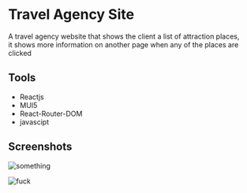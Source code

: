 # Travel Agency Site

A travel agency website that shows the client a list of attraction places,   
it shows more information on another page when any of the places are clicked

## Tools

- Reactjs
- MUI5
- React-Router-DOM
- javascipt

## Screenshots

![something](https://adebowalejeff.netlify.app/assets/project1.930525e2.png)

![fuck](https://adebowalejeff.netlify.app/assets/project4.png)
